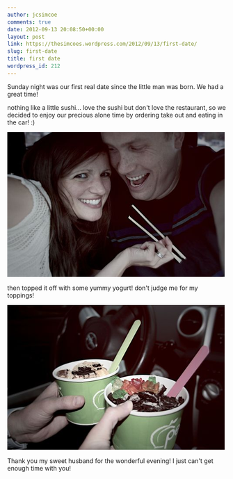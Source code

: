 ```yaml
---
author: jcsimcoe
comments: true
date: 2012-09-13 20:08:50+00:00
layout: post
link: https://thesimcoes.wordpress.com/2012/09/13/first-date/
slug: first-date
title: first date
wordpress_id: 212
---
```


Sunday night was our first real date since the little man was born. We had a great time!




nothing like a little sushi… love the sushi but don't love the restaurant, so we decided to enjoy our precious alone time by ordering take out and eating in the car! :)




![](/public/assets/tumblr_mab1513AgM1qb8l8q.jpg)




then topped it off with some yummy yogurt! don't judge me for my toppings!




![](/public/assets/tumblr_mab18caE171qb8l8q.jpg)




Thank you my sweet husband for the wonderful evening! I just can't get enough time with you!
